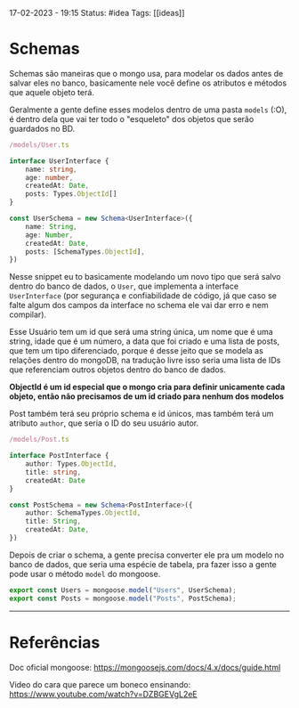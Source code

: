 17-02-2023 - 19:15
Status: #idea
Tags: [[ideas]]

# Schemas

Schemas são maneiras que o mongo usa, para modelar os dados antes de salvar eles no banco, basicamente nele você define os atributos e métodos que aquele objeto terá.

Geralmente a gente define esses modelos dentro de uma pasta  `models` (:O), é dentro dela que vai ter todo o "esqueleto" dos objetos que serão guardados no BD.
```ts
/models/User.ts

interface UserInterface {
	name: string,
	age: number,
	createdAt: Date,
	posts: Types.ObjectId[]
}

const UserSchema = new Schema<UserInterface>({
	name: String,
	age: Number,
	createdAt: Date,
	posts: [SchemaTypes.ObjectId],
})

```

Nesse snippet eu to basicamente modelando um novo tipo que será salvo dentro do banco de dados, o `User`, que implementa a interface `UserInterface` (por segurança e confiabilidade de código, já que caso se falte algum dos campos da interface no schema ele vai dar erro e nem compilar).

Esse Usuário tem um id que será uma string única, um nome que é uma string, idade que é um número, a data que foi criado e uma lista de posts, que tem um tipo diferenciado, porque é desse jeito que se modela as relações dentro do mongoDB, na tradução livre isso seria uma lista de IDs que referenciam outros objetos dentro do banco de dados.

**ObjectId é um id especial que o mongo cria para definir unicamente cada objeto, então não precisamos de um id criado para nenhum dos modelos**

Post também terá seu próprio schema e id únicos, mas também terá um atributo `author`, que seria o ID do seu usuário autor.
```ts
/models/Post.ts

interface PostInterface {
	author: Types.ObjectId,
	title: string,
	createdAt: Date
}

const PostSchema = new Schema<PostInterface>({
	author: SchemaTypes.ObjectId,
	title: String,
	createdAt: Date,
})
```

Depois de criar o schema, a gente precisa converter ele pra um modelo no banco de dados, que seria uma espécie de tabela, pra fazer isso a gente pode usar o método `model` do mongoose.
```ts
export const Users = mongoose.model("Users", UserSchema);
export const Posts = mongoose.model("Posts", PostSchema);
```

---
# Referências

Doc oficial mongoose:
https://mongoosejs.com/docs/4.x/docs/guide.html

Video do cara que parece um boneco ensinando:
https://www.youtube.com/watch?v=DZBGEVgL2eE